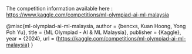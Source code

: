 The competition information available here : https://www.kaggle.com/competitions/ml-olympiad-ai-ml-malaysia

@misc{ml-olympiad-ai-ml-malaysia,
    author = {bencxs, Kuan Hoong, Yong Poh Yu},
    title = {ML Olympiad - AI & ML Malaysia},
    publisher = {Kaggle},
    year = {2024},
    url = {https://kaggle.com/competitions/ml-olympiad-ai-ml-malaysia}
}
